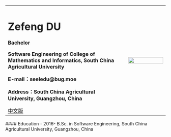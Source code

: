 <div>
<table border="0">
  <tr>
    <td>
      <h1>Zefeng DU</h1>
      <p><b>Bachelor</b></p>
      <p><b>Software Engineering of College of Mathematics and Informatics, South China Agricultural University</b></p>
      <p><b>E-mail：seeledu@bug.moe</b></p>
      <p><b>Address：South China Agricultural University, Guangzhou, China</b></p>
      <a href="/index.html">中文版</a>
    </td>
    <td width="25%">
      <img src="/zhengjianzhao.jpg" width="100%">
    </td>
  </tr>
</table>
</div>
#### Education
- 2016-	B.Sc. in Software Engineering, South China Agricultural University, Guangzhou, China
